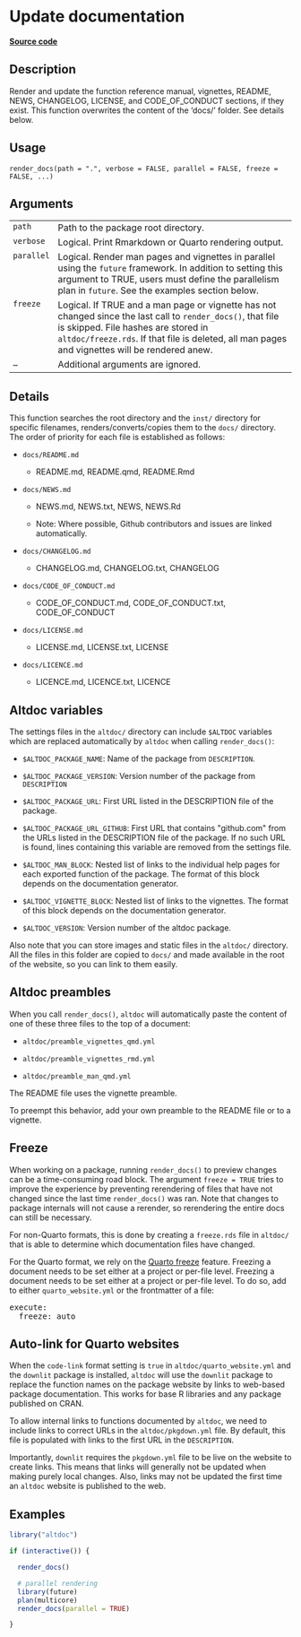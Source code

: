 

# Update documentation

[**Source code**](https://github.com/etiennebacher/altdoc/tree/main/R/render_docs.R#L49)

## Description

Render and update the function reference manual, vignettes, README,
NEWS, CHANGELOG, LICENSE, and CODE_OF_CONDUCT sections, if they exist.
This function overwrites the content of the ‘docs/’ folder. See details
below.

## Usage

<pre><code class='language-R'>render_docs(path = ".", verbose = FALSE, parallel = FALSE, freeze = FALSE, ...)
</code></pre>

## Arguments

<table>
<tr>
<td style="white-space: nowrap; font-family: monospace; vertical-align: top">
<code id="path">path</code>
</td>
<td>
Path to the package root directory.
</td>
</tr>
<tr>
<td style="white-space: nowrap; font-family: monospace; vertical-align: top">
<code id="verbose">verbose</code>
</td>
<td>
Logical. Print Rmarkdown or Quarto rendering output.
</td>
</tr>
<tr>
<td style="white-space: nowrap; font-family: monospace; vertical-align: top">
<code id="parallel">parallel</code>
</td>
<td>
Logical. Render man pages and vignettes in parallel using the
<code>future</code> framework. In addition to setting this argument to
TRUE, users must define the parallelism plan in <code>future</code>. See
the examples section below.
</td>
</tr>
<tr>
<td style="white-space: nowrap; font-family: monospace; vertical-align: top">
<code id="freeze">freeze</code>
</td>
<td>
Logical. If TRUE and a man page or vignette has not changed since the
last call to <code>render_docs()</code>, that file is skipped. File
hashes are stored in <code>altdoc/freeze.rds</code>. If that file is
deleted, all man pages and vignettes will be rendered anew.
</td>
</tr>
<tr>
<td style="white-space: nowrap; font-family: monospace; vertical-align: top">
<code id="...">…</code>
</td>
<td>
Additional arguments are ignored.
</td>
</tr>
</table>

## Details

This function searches the root directory and the
<code style="white-space: pre;">inst/</code> directory for specific
filenames, renders/converts/copies them to the
<code style="white-space: pre;">docs/</code> directory. The order of
priority for each file is established as follows:

<ul>
<li>

<code>docs/README.md</code>

<ul>
<li>

README.md, README.qmd, README.Rmd

</li>
</ul>
</li>
<li>

<code>docs/NEWS.md</code>

<ul>
<li>

NEWS.md, NEWS.txt, NEWS, NEWS.Rd

</li>
<li>

Note: Where possible, Github contributors and issues are linked
automatically.

</li>
</ul>
</li>
<li>

<code>docs/CHANGELOG.md</code>

<ul>
<li>

CHANGELOG.md, CHANGELOG.txt, CHANGELOG

</li>
</ul>
</li>
<li>

<code>docs/CODE_OF_CONDUCT.md</code>

<ul>
<li>

CODE_OF_CONDUCT.md, CODE_OF_CONDUCT.txt, CODE_OF_CONDUCT

</li>
</ul>
</li>
<li>

<code>docs/LICENSE.md</code>

<ul>
<li>

LICENSE.md, LICENSE.txt, LICENSE

</li>
</ul>
</li>
<li>

<code>docs/LICENCE.md</code>

<ul>
<li>

LICENCE.md, LICENCE.txt, LICENCE

</li>
</ul>
</li>
</ul>

## Altdoc variables

The settings files in the <code style="white-space: pre;">altdoc/</code>
directory can include <code style="white-space: pre;">$ALTDOC</code>
variables which are replaced automatically by <code>altdoc</code> when
calling <code>render_docs()</code>:

<ul>
<li>

<code style="white-space: pre;">$ALTDOC_PACKAGE_NAME</code>: Name of the
package from <code>DESCRIPTION</code>.

</li>
<li>

<code style="white-space: pre;">$ALTDOC_PACKAGE_VERSION</code>: Version
number of the package from <code>DESCRIPTION</code>

</li>
<li>

<code style="white-space: pre;">$ALTDOC_PACKAGE_URL</code>: First URL
listed in the DESCRIPTION file of the package.

</li>
<li>

<code style="white-space: pre;">$ALTDOC_PACKAGE_URL_GITHUB</code>: First
URL that contains "github.com" from the URLs listed in the DESCRIPTION
file of the package. If no such URL is found, lines containing this
variable are removed from the settings file.

</li>
<li>

<code style="white-space: pre;">$ALTDOC_MAN_BLOCK</code>: Nested list of
links to the individual help pages for each exported function of the
package. The format of this block depends on the documentation
generator.

</li>
<li>

<code style="white-space: pre;">$ALTDOC_VIGNETTE_BLOCK</code>: Nested
list of links to the vignettes. The format of this block depends on the
documentation generator.

</li>
<li>

<code style="white-space: pre;">$ALTDOC_VERSION</code>: Version number
of the altdoc package.

</li>
</ul>

Also note that you can store images and static files in the
<code style="white-space: pre;">altdoc/</code> directory. All the files
in this folder are copied to
<code style="white-space: pre;">docs/</code> and made available in the
root of the website, so you can link to them easily.

## Altdoc preambles

When you call <code>render_docs()</code>, <code>altdoc</code> will
automatically paste the content of one of these three files to the top
of a document:

<ul>
<li>

<code>altdoc/preamble_vignettes_qmd.yml</code>

</li>
<li>

<code>altdoc/preamble_vignettes_rmd.yml</code>

</li>
<li>

<code>altdoc/preamble_man_qmd.yml</code>

</li>
</ul>

The README file uses the vignette preamble.

To preempt this behavior, add your own preamble to the README file or to
a vignette.

## Freeze

When working on a package, running <code>render_docs()</code> to preview
changes can be a time-consuming road block. The argument <code>freeze =
TRUE</code> tries to improve the experience by preventing rerendering of
files that have not changed since the last time
<code>render_docs()</code> was ran. Note that changes to package
internals will not cause a rerender, so rerendering the entire docs can
still be necessary.

For non-Quarto formats, this is done by creating a
<code>freeze.rds</code> file in
<code style="white-space: pre;">altdoc/</code> that is able to determine
which documentation files have changed.

For the Quarto format, we rely on the
<a href="https://quarto.org/docs/projects/code-execution.html#freeze">Quarto
freeze</a> feature. Freezing a document needs to be set either at a
project or per-file level. Freezing a document needs to be set either at
a project or per-file level. To do so, add to either
<code>quarto_website.yml</code> or the frontmatter of a file:

<pre>execute:
  freeze: auto
</pre>

## Auto-link for Quarto websites

When the <code>code-link</code> format setting is <code>true</code> in
<code>altdoc/quarto_website.yml</code> and the <code>downlit</code>
package is installed, <code>altdoc</code> will use the
<code>downlit</code> package to replace the function names on the
package website by links to web-based package documentation. This works
for base R libraries and any package published on CRAN.

To allow internal links to functions documented by <code>altdoc</code>,
we need to include links to correct URLs in the
<code>altdoc/pkgdown.yml</code> file. By default, this file is populated
with links to the first URL in the <code>DESCRIPTION</code>.

Importantly, <code>downlit</code> requires the <code>pkgdown.yml</code>
file to be live on the website to create links. This means that links
will generally not be updated when making purely local changes. Also,
links may not be updated the first time an <code>altdoc</code> website
is published to the web.

## Examples

``` r
library("altdoc")

if (interactive()) {

  render_docs()

  # parallel rendering
  library(future)
  plan(multicore)
  render_docs(parallel = TRUE)

}
```
